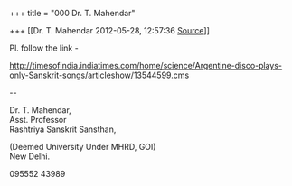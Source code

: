 +++
title = "000 Dr. T. Mahendar"

+++
[[Dr. T. Mahendar	2012-05-28, 12:57:36 [Source](https://groups.google.com/g/bvparishat/c/1XIYtwOrZ4g)]]



Pl. follow the link -

<http://timesofindia.indiatimes.com/home/science/Argentine-disco-plays-only-Sanskrit-songs/articleshow/13544599.cms>  

  

--  

Dr. T. Mahendar,  
    Asst. Professor  
Rashtriya Sanskrit Sansthan,

(Deemed University Under MHRD, GOI)  
New Delhi.

095552 43989

  

